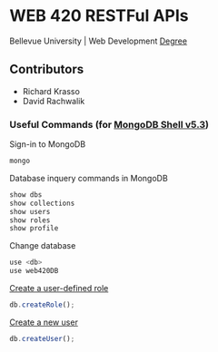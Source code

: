# WEB 420 RESTFul APIs

Bellevue University | Web Development [Degree](http://www.bellevue.edu/degrees/bachelor/web-development-bs 'Designed by developers for developers.')

## Contributors

- Richard Krasso
- David Rachwalik

### Useful Commands (for [MongoDB Shell v5.3](https://www.mongodb.com/docs/v5.3/reference/mongo-shell))

Sign-in to MongoDB

```bash
mongo
```

Database inquery commands in MongoDB

```js
show dbs
show collections
show users
show roles
show profile
```

Change database

```js
use <db>
use web420DB
```

[Create a user-defined role](https://www.mongodb.com/docs/manual/tutorial/manage-users-and-roles/#create-a-user-defined-role)

```js
db.createRole();
```

[Create a new user](https://www.mongodb.com/docs/manual/tutorial/create-users)

```js
db.createUser();
```
